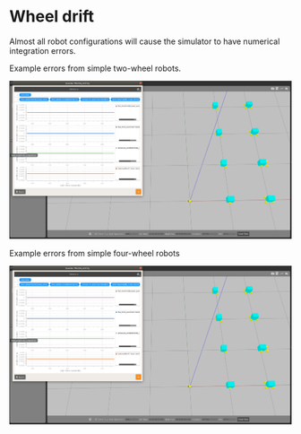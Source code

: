# Wheel drift

Almost all robot configurations will cause the simulator to have numerical integration errors.

Example errors from simple two-wheel robots.

![two wheel robots](docs/four_wheel_plots.png)

Example errors from simple four-wheel robots

![four wheel robots](docs/four_wheel_plots.png)
